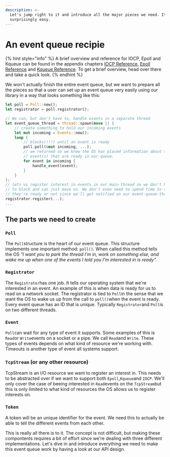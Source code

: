 ```yaml
---
description: >-
  Let's jump right to it and introduce all the major pieces we need. It's
  surprisingly easy.
---
```


# An event queue recipie

{% hint style="info" %}
A brief overview and reference for IOCP, Epoll and Kqueue can be found in the appendix chapters [IOCP Reference](appendix-1/iocp.md), [Epoll Reference](appendix-1/epoll.md) and [Kqueue Reference](appendix-1/kqueue.md). To get a brief overview, head over there and take a quick look.
{% endhint %}

We won't actually finish the entire event queue, but we want to prepare all the pieces so that a user can set up an event queue very easily using our library in a way that looks something like this:

```rust
let poll = Poll::new();
let registrator = poll.registrator();

// We can, but don't have to, handle events in a separate thread
let event_queue_thread = thread::spawn(move || {
    // create something to hold our incoming events
    let mut incoming = Events::new();
    loop {
        // blocks(!!!) until an event is ready
        poll.poll(&mut incoming, ...);
        // we returned so we know the OS has placed information about the
        // event(s) that are ready in our queue.
        for event in incoming {
            handle_event(event);
        }
    }
};
// lets us register interest in events in our main thread so we don't have
// to block and can just move on. We don't even need to spend time to check if
// they're ready or not since we'll get notified on our event-queue-thread
registrator.register(...);
...
```

## The parts we need to create

### `Poll`

The `Poll`structure is the heart of our event queue. This structure implements one important method: `poll()`. When called this method tells the OS _"I want you to park the thread I'm in, work on something else, and wake me up when one of the events I told you I'm interested in is ready"._

### `Registrator`

The `Registrator`has one job. It tells our operating system that we're interested in an event. An example of this is when data is ready for us to read on a network socket. The registrator is tied to `Poll`in the sense that we want the OS to wake us up from the call to `poll()`when the event is ready. Every event queue has an ID that is unique. Typically `Registrator`and `Poll`is on two different threads.

### `Event`

`Poll`can wait for any type of event it supports. Some examples of this is `Read`or `Write`events on a socket or a pipe. We call `Read`and `Write`. These types of events depends on what kind of resource we're working with. Timeouts is another type of event all systems support.

### `TcpStream` \(or any other resource\)

TcpStream is an I/O resource we want to register an interest in. This needs to be abstracted over if we want to support both `Epoll`,`Kqueue`and `IOCP`. We'll only cover the case of beeing interested in `Read`events on the `TcpStream`but this is only limited to what kind of resources the OS allows us to register interests on.

### `Token`

A token will be an unique identifier for the event. We need this to actually be able to tell the different events from each other.

This is really all there is to it. The concept is not difficult, but making these compontents requires a bit of effort since we're dealing with three different implementations. Let's dive in and introduce everything we need to make this event queue work by having a look at our API design.



